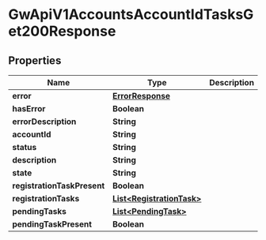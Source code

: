 

# GwApiV1AccountsAccountIdTasksGet200Response


## Properties

| Name | Type | Description | Notes |
|------------ | ------------- | ------------- | -------------|
|**error** | [**ErrorResponse**](ErrorResponse.md) |  |  [optional] |
|**hasError** | **Boolean** |  |  [optional] |
|**errorDescription** | **String** |  |  [optional] |
|**accountId** | **String** |  |  [optional] |
|**status** | **String** |  |  [optional] |
|**description** | **String** |  |  [optional] |
|**state** | **String** |  |  [optional] |
|**registrationTaskPresent** | **Boolean** |  |  [optional] |
|**registrationTasks** | [**List&lt;RegistrationTask&gt;**](RegistrationTask.md) |  |  [optional] |
|**pendingTasks** | [**List&lt;PendingTask&gt;**](PendingTask.md) |  |  [optional] |
|**pendingTaskPresent** | **Boolean** |  |  [optional] |



